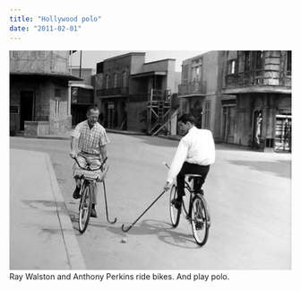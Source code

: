 ```yaml
---
title: "Hollywood polo"
date: "2011-02-01"
---
```


[![](images/polo1.jpg "polo")](http://ridesabike.tumblr.com/page/4)Ray Walston and Anthony Perkins ride bikes. And play polo.

[](http://ridesabike.tumblr.com/page/4)
